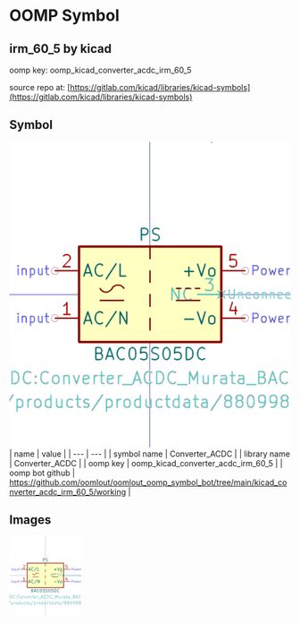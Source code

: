 # OOMP Symbol  
## irm_60_5  by kicad  
  
oomp key: oomp_kicad_converter_acdc_irm_60_5  
  
source repo at: [https://gitlab.com/kicad/libraries/kicad-symbols](https://gitlab.com/kicad/libraries/kicad-symbols)  
## Symbol  
  
[![working.png](working_600.png)](working.png)  
| name | value | 
| --- | --- | 
| symbol name | Converter_ACDC | 
| library name | Converter_ACDC | 
| oomp key | oomp_kicad_converter_acdc_irm_60_5 | 
| oomp bot github | https://github.com/oomlout/oomlout_oomp_symbol_bot/tree/main/kicad_converter_acdc_irm_60_5/working | 
## Images  
  
[![working.png](working_140.png)](working.png)  
